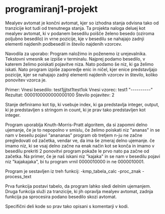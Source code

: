# programiranj1-projekt
Mealyev avtomat je končni avtomat, kjer so izhodna stanja odvisna tako od tranzicije kot tudi od trenutnega stanja.
Ta projekta naloga deluej kot mealyev avtomat, ki v podanem besedilu poišče želeno besedo (oziroma poljubno besedilo)
in vrne pozicije, kje v besedilu se nahajajo zadnji elementi najdenih podbesedil in število najdenih vzorcev.


Navodila za uporabo:
Program naložimo in poženemo iz urejevalnika. Tekstovni vmesnik se izpiše v terminalu.
Najprej podamo besedilo, v katerem želimo poiskati pojavitve niza. Nato podamo še niz, ki ga želimo iskati.
Nato program izpiše zaporedje enic in ničel, kjer enice predstavljajo pozicije, kjer se nahajajo zadnji elementi najdenih vzorcev 
in število, koliko ponovitev vzorca je.

Primer:
Vnesi besedilo: test1jjjtst1test1ok
Vnesi vzorec: test1
"----------"
Rezultat: 0000100000000000100
Število pojavitev: 2


Stanje definiramo kot tip, ki vsebuje index, ki ga predstavlja integer, output, ki je predstavljen s stringom in count, ki je prav tako predstavljen kot integer.

Program uporablja Knuth-Morris-Pratt algoritem, da si zapomni delno ujemanje, če je to nepopolno v smislu, če želimo poiskati 
niz "ananas" in se nam v beseilu pojavi "anananas" program ob tretjem n-ju ne začne pregledovati od začetka, vendar ve, da ima še zmeraj delno ujemanje.
če imamo niz, ki se vsaj delno začne na enak način kot se konča in imamo v besedilu prekriti 2 ponovitvi program pokaže le prvo nato pa začne od začetka.
Na primer, če je naš iskani niz "kajaka" in se nam v besedilu pojavi niz "kajakajaka", bi tu program vrnil 0000010000 in ne 0000010001.

Program je sestavljen iz treh funkcij:
-kmp_tabela_calc
-proc_znak
-process_text

Prva funkcija postavi tabelo, da program lahko sledi delnim ujemanjem.
Druga funkcija služi za tranzicije, ki jih opravlja mealyev avtomat, 
zadnja funkcija pa sprocesira podano besedilo skozi avtomat.

Specifični deli kode so prav tako opisani s komentarji v kodi.

